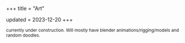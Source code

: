 +++
title = "Art"

updated = 2023-12-20
+++

<small>currently under construction. Will mostly have blender animations/rigging/models and random doodles.</small>

<!-- 2021-04-27
<a class="imglink" href="/img/20210427.png" target="_blank" width="100%">
    <img src="/img/20210427.png" width="100%">
</a> -->
